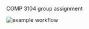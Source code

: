 COMP 3104 group assignment

![example workflow](https://github.com/multimokia/COMP3104_Group_Assignment/actions/workflows/this-thang-checks-ci.yml/badge.svg)